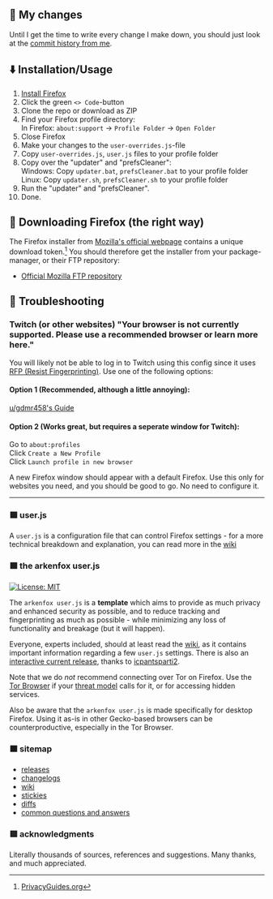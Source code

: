 ## 📃 My changes
Until I get the time to write every change I make down, you should just look at the [commit history from me](https://github.com/Wraaath/user.js/commits/master/?author=Wraaath).

## ⬇️ Installation/Usage
1. [Install Firefox](https://github.com/Wraaath/user.js#%EF%B8%8F-downloading-firefox-the-right-way)
2. Click the green `<> Code`-button
3. Clone the repo or download as ZIP
4. Find your Firefox profile directory: \
In Firefox: `about:support` -> `Profile Folder` -> `Open Folder`
5. Close Firefox
6. Make your changes to the `user-overrides.js`-file
7. Copy `user-overrides.js`, `user.js` files to your profile folder
8. Copy over the "updater" and "prefsCleaner": \
Windows: Copy `updater.bat`, `prefsCleaner.bat` to your profile folder \
Linux: Copy `updater.sh`, `prefsCleaner.sh` to your profile folder
9. Run the "updater" and "prefsCleaner".
10. Done.

## 🦊 Downloading Firefox (the right way)
The Firefox installer from [Mozilla's official webpage](https://www.mozilla.org/en-US/firefox/new/) contains a unique download token.[^1] You should therefore get the installer from your package-manager, or their FTP repository:
* [Official Mozilla FTP repository](https://ftp.mozilla.org/pub/firefox/releases/)

[^1]: [PrivacyGuides.org](https://www.privacyguides.org/en/desktop-browsers/?h=firefox#firefox)

## 📖 Troubleshooting
### Twitch (or other websites) "Your browser is not currently supported. Please use a recommended browser or learn more here."
You will likely not be able to log in to Twitch using this config since it uses [RFP (Resist Fingerprinting)](https://github.com/arkenfox/user.js/wiki/3.3-Overrides-%5BTo-RFP-or-Not%5D#-fingerprinting). Use one of the following options:

#### Option 1 (Recommended, although a little annoying):
[u/gdmr458's Guide](https://www.reddit.com/r/LibreWolf/comments/17c8owv/comment/k5w373h/?utm_source=share&utm_medium=web3x&utm_name=web3xcss&utm_term=1&utm_content=share_button)

#### Option 2 (Works great, but requires a seperate window for Twitch):
Go to `about:profiles` \
Click `Create a New Profile` \
Click `Launch profile in new browser`

A new Firefox window should appear with a default Firefox. Use this only for websites you need, and you should be good to go. No need to configure it.

---

### 🟪  user.js
A `user.js` is a configuration file that can control Firefox settings - for a more technical breakdown and explanation, you can read more in the [wiki](https://github.com/arkenfox/user.js/wiki/2.1-User.js)

### 🟩  the arkenfox user.js

[![License: MIT](https://img.shields.io/badge/License-MIT-yellow.svg)](https://opensource.org/licenses/MIT)

The `arkenfox user.js` is a **template** which aims to provide as much privacy and enhanced security as possible, and to reduce tracking and fingerprinting as much as possible - while minimizing any loss of functionality and breakage (but it will happen).

Everyone, experts included, should at least read the [wiki](https://github.com/arkenfox/user.js/wiki), as it contains important information regarding a few `user.js` settings. There is also an [interactive current release](https://arkenfox.github.io/gui/), thanks to [icpantsparti2](https://github.com/icpantsparti2).

Note that we do *not* recommend connecting over Tor on Firefox. Use the [Tor Browser](https://www.torproject.org/projects/torbrowser.html.en) if your [threat model](https://2019.www.torproject.org/about/torusers.html) calls for it, or for accessing hidden services.

Also be aware that the `arkenfox user.js` is made specifically for desktop Firefox. Using it as-is in other Gecko-based browsers can be counterproductive, especially in the Tor Browser.

### 🟧  sitemap

 - [releases](https://github.com/arkenfox/user.js/releases)
 - [changelogs](https://github.com/arkenfox/user.js/issues?utf8=%E2%9C%93&q=is%3Aissue+label%3Achangelog)
 - [wiki](https://github.com/arkenfox/user.js/wiki)
 - [stickies](https://github.com/arkenfox/user.js/issues?q=is%3Aissue+is%3Aopen+label%3A%22sticky+topic%22)
 - [diffs](https://github.com/arkenfox/user.js/issues?q=is%3Aissue+label%3Adiffs)
 - [common questions and answers](https://github.com/arkenfox/user.js/issues?q=is%3Aissue+label%3Aanswered)

### 🟥  acknowledgments
Literally thousands of sources, references and suggestions. Many thanks, and much appreciated.
